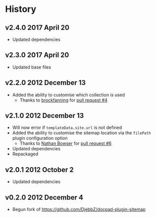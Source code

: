 # History

## v2.4.0 2017 April 20
- Updated dependencies

## v2.3.0 2017 April 20
- Updated base files

## v2.2.0 2012 December 13
- Added the ability to customise which collection is used
	- Thanks to [brockfanning](https://github.com/brockfanning) for [pull request #4](https://github.com/docpad/docpad-plugin-sitemap/pull/4)

## v2.1.0 2012 December 13
- Will now error if `templateData.site.url` is not defined
- Added the ability to customise the sitemap location via the `filePath` plugin configuration option
	- Thanks to [Nathan Bowser](https://github.com/nathanbowser) for [pull request #6](https://github.com/docpad/docpad-plugin-sitemap/pull/6)
- Updated dependencies
- Repackaged

## v2.0.1 2012 October 2
- Updated dependencies

## v0.2.0 2012 December 4
- Begun fork of https://github.com/DjebbZ/docpad-plugin-sitemap
